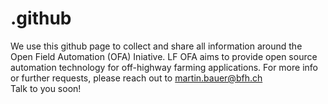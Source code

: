 # .github
We use this github page to collect and share all information around the Open Field Automation (OFA) Iniative. LF
OFA aims to provide open source automation technology for off-highway farming applications. 
For more info or further requests, please reach out to martin.bauer@bfh.ch  
Talk to you soon!
